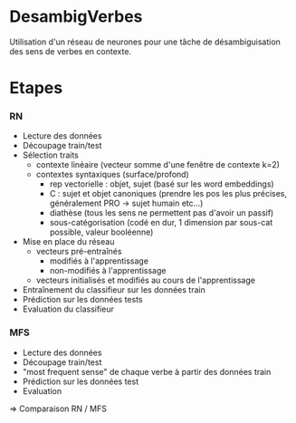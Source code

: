 # DesambigVerbes
Utilisation d'un réseau de neurones pour une tâche de désambiguisation des sens de verbes en contexte.


# Etapes

### RN
+ Lecture des données
+ Découpage train/test
+ Sélection traits
    + contexte linéaire (vecteur somme d'une fenêtre de contexte k=2)
    + contextes syntaxiques (surface/profond)
        + rep vectorielle : objet, sujet (basé sur les word embeddings)
        + C : sujet et objet canoniques (prendre les pos les plus précises, généralement PRO -> sujet humain etc...)
        + diathèse (tous les sens ne permettent pas d'avoir un passif)
        + sous-catégorisation (codé en dur, 1 dimension par sous-cat possible, valeur booléenne)
+ Mise en place du réseau
    + vecteurs pré-entraînés
        + modifiés à l'apprentissage
        + non-modifiés à l'apprentissage
    + vecteurs initialisés et modifiés au cours de l'apprentissage
+ Entraînement du classifieur sur les données train
+ Prédiction sur les données tests
+ Evaluation du classifieur

### MFS
+ Lecture des données
+ Découpage train/test
+ "most frequent sense" de chaque verbe à partir des données train
+ Prédiction sur les données test
+ Evaluation

⇒ Comparaison RN / MFS
